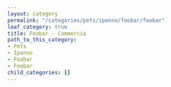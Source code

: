 ```yaml
---
layout: category
permalink: "/categories/pets/iponno/foobar/foobar"
leaf_category: true
title: Foobar - Commercia
path_to_this_category:
- Pets
- Iponno
- Foobar
- Foobar
child_categories: []
---
```

